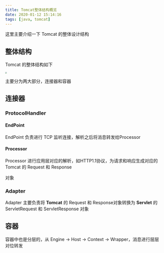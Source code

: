 ```yaml
---
title: Tomcat整体结构概览
date: 2020-01-12 15:14:16
tags: [java, tomcat]
---
```


这里主要介绍一下 Tomcat 的整体设计结构

## 整体结构

Tomcat 的整体结构如下

<img src="/images/tomcat.png" style="zoom:30%" />

主要分为两大部分，连接器和容器

<!-- more -->

## 连接器

### ProtocolHandler

#### EndPoint

EndPoint 负责进行 TCP 监听连接，解析之后将消息转发给Processor

#### Processor

Processor 进行应用层对应的解析，如HTTP1.1协议，为请求和响应生成对应的Tomcat 的 Request 和 Response

 对象

### Adapter

Adapter 主要负责将 **Tomcat** 的 Request 和 Response对象转换为 **Servlet** 的 ServletRequest 和 ServletResponse 对象



## 容器

容器中也是分层的，从 Engine -> Host -> Context -> Wrapper，消息进行层层对位转发